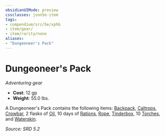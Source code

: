 ```yaml
---
obsidianUIMode: preview
cssclasses: json5e-item
tags:
- compendium/src/5e/xphb
- item/gear/
- item/rarity/none
aliases: 
- "Dungeoneer's Pack"
---
```

# Dungeoneer's Pack
*Adventuring gear*  

- **Cost**: 12 gp
- **Weight**: 55.0 lbs.

A Dungeoneer's Pack contains the following items: [Backpack](compendium/items/backpack-xphb.md), [Caltrops](compendium/items/caltrops-xphb.md), [Crowbar](compendium/items/crowbar-xphb.md), 2 flasks of [Oil](compendium/items/oil-xphb.md), 10 days of [Rations](compendium/items/rations-xphb.md), [Rope](compendium/items/rope-xphb.md), [Tinderbox](compendium/items/tinderbox-xphb.md), 10 [Torches](compendium/items/torch-xphb.md), and [Waterskin](compendium/items/waterskin-xphb.md).

*Source: SRD 5.2*